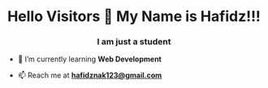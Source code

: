 <h1 align="center">Hello Visitors 👋 My Name is Hafidz!!!</h1>
<h3 align="center">I am just a student</h3>

- 🌱 I’m currently learning **Web Development**

- 📫 Reach me at **hafidznak123@gmail.com**
